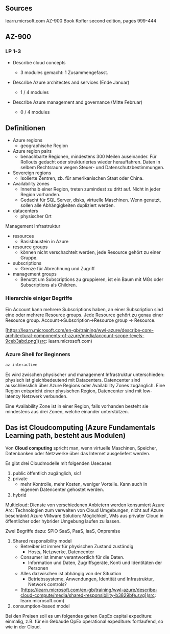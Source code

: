  ## Sources

learn.micrsoft.com AZ-900
Book Kofler second edition, pages 999-444

## AZ-900

### LP 1-3

* Describe cloud concepts

  * 3 modules gemacht: 1 Zusammengefasst.
  
* Describe Azure architectes and services (Ende Januar)

  * 1 / 4 modules
  
* Describe Azure management and governance (Mitte Februar)
  
  * 0 / 4 modules

## Definitionen

* Azure regions
  * geographische Region  
* Azure region pairs
  * benachbarte Regionen, mindestens 300 Meilen auseinander. Für Rollouts gedacht oder strukturiertes
    wieder herauffahren. Daten in selbem Rechtsraum wegen Steuer- und Datenschutzbestimmungen.
* Sovereign regions
  * Isolierte Zentren, zb. für amerikanischen Staat oder China.
* Availability zones
  * Innerhalb einer Region, treten zumindest zu dritt auf. Nicht in jeder Region vorhanden.
  * Gedacht für SQL Server, disks, virtuelle Maschinen. Wenn genutzt, sollen alle Abhängigkeiten 
    dupliziert werden.
* datacenters
  * physischer Ort

Management Infrastruktur
* resources 
  * Basisbaustein in Azure
* resource groups
  * können nicht verschachtelt werden, jede Resource gehört zu einer Gruppe.
* subscriptions
  * Grenze für Abrechnung und Zugriff
* management groups
  * Benutzt um Subscriptions zu gruppieren, ist ein Baum mit MGs oder Subscriptions als Children.

### Hierarchie einiger Begriffe

Ein Account kann mehrere Subscriptions haben, an einer Subscription sind eine oder mehrere Resource groups.
Jede Resource gehört zu genau einer Resource group. Account->Subscription->Resource group -> Resource.

[https://learn.microsoft.com/en-gb/training/wwl-azure/describe-core-architectural-components-of-azure/media/account-scope-levels-9ceb3abd.png](src: learn.microsoft.com)

### Azure Shell for Beginners

```powershell
az interactive
```

Es wird zwischen physischer und management Infrastruktur unterschieden: physisch ist gleichbedeutend mit Datacenters.
Datencenter sind ausschliesslich über Azure Regions oder Availability Zones zugänglich. Eine Region entspricht einer physischen
Region, Datencenter sind mit low-latency Netzwerk verbunden.

Eine Availability Zone ist in einer Region, falls vorhanden besteht sie mindestens aus drei Zonen, welche einander unterstützen.

## Das ist Cloudcomputing (Azure Fundamentals Learning path, besteht aus Modulen)

Von **Cloud computing** spricht man, wenn virtuelle Maschinen, Speicher, Datenbanken oder Netzwerke über das Internet ausgeliefert werden.

Es gibt drei Cloudmodelle mit folgenden Usecases

1. public
   öffentlich zugänglich, sic!
3. private
   - mehr Kontrolle, mehr Kosten, weniger Vorteile. Kann auch in eigenem Datencenter
     gehostet werden.
4. hybrid

Multicloud: Dienste von verschiedenen Anbietern werden konsumiert
Azure Arc: Technologien zum verwalten von Cloud Umgebungen, nicht auf Azure beschränkt
Azure VMware Solution: Möglichkeit, VMs aus privater Cloud in öffentlicher oder hybrider Umgebung laufen zu lassen.

Zwei Begriffe dazu: SPIO SaaS, PaaS, IaaS, Onpremise
1. Shared responsibility model
   - Betreiber ist immer für physischen Zustand zuständig
     - Hosts, Netzwerke, Datencenter
   - Consumer ist immer verantwortlich für die Daten.
     - Information und Daten, Zugriffsgeräte, Konti und Identitäten der Personen
   - Alles dazwischen ist abhängig von der Situation
     - Betriebssysteme, Anwendungen, Identität und Infrastruktur, Network controls?
   - [https://learn.microsoft.com/en-gb/training/wwl-azure/describe-cloud-compute/media/shared-responsibility-b3829bfe.svg](src: learn.microsoft.com) 
3. consumption-based model

Bei den Preisen soll es um folgendes gehen
CapEx capital expediture: einmalig, z.B. für ein Gebäude
OpEx operational expediture: fortlaufend, so wie in der Cloud.




